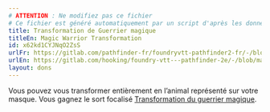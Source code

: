 ```yaml
---
# ATTENTION : Ne modifiez pas ce fichier
# Ce fichier est généré automatiquement par un script d'après les données du module Foundry VTT officiel et de sa traduction
title: Transformation de Guerrier magique
titleEn: Magic Warrior Transformation
id: x62kd1CYJNqO2ZsS
urlFr: https://gitlab.com/pathfinder-fr/foundryvtt-pathfinder2-fr/-/blob/master/data/feats/x62kd1CYJNqO2ZsS.htm
urlEn: https://gitlab.com/hooking/foundry-vtt---pathfinder-2e/-/blob/master/packs/data/feats.db/magic-warrior-transformation.json
layout: dons
---
```

Vous pouvez vous transformer entièrement en l’animal représenté sur votre masque. Vous gagnez le sort focalisé [Transformation du guerrier magique](../sorts/transformation-du-guerrier-magique.md).
